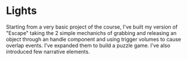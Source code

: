 # Lights

Starting from a very basic project of the course, I've built my version of "Escape" taking the 2 simple mechanichs of grabbing and releasing an object through an handle component and using trigger volumes to cause overlap events. I’ve expanded them to build a puzzle game. I’ve also introduced few narrative elements.
